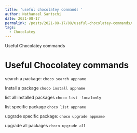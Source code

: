 ```yaml
---
title: 'useful chocolatey commands '
author: Nathanael Santschi
date: 2021-08-17
permalink: /posts/2021-08-17/08/useful-chocolatey-commands/
tags:
  - Chocolatey
---
```

Useful Chocolatey commands

# Useful Chocolatey commands

search a package:
``choco search appname``

Install a package
``choco install appname``

list all installed packages
``choco list -localonly``

list specific package
``choco list appname ``

upgrade specific package:
``choco upgrade appname``

upgrade all packages
``choco upgrade all``


